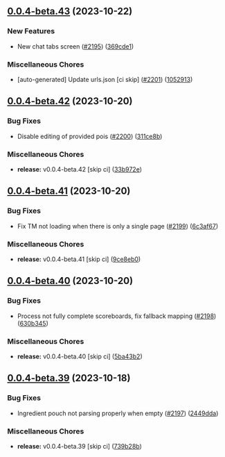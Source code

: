 ## [0.0.4-beta.43](https://github.com/Wynntils/Artemis/compare/v0.0.4-beta.42...v0.0.4-beta.43) (2023-10-22)


### New Features

* New chat tabs screen ([#2195](https://github.com/Wynntils/Artemis/issues/2195)) ([369cde1](https://github.com/Wynntils/Artemis/commit/369cde18ffc8f1faaf30b0a7b4d079cbce5b887a))


### Miscellaneous Chores

* [auto-generated] Update urls.json [ci skip] ([#2201](https://github.com/Wynntils/Artemis/issues/2201)) ([1052913](https://github.com/Wynntils/Artemis/commit/1052913d7cc5a7f902934e16042bc127bad89b05))

## [0.0.4-beta.42](https://github.com/Wynntils/Artemis/compare/v0.0.4-beta.41...v0.0.4-beta.42) (2023-10-20)


### Bug Fixes

* Disable editing of provided pois ([#2200](https://github.com/Wynntils/Artemis/issues/2200)) ([311ce8b](https://github.com/Wynntils/Artemis/commit/311ce8b692ff2b3e71331d70e454261b32fd5927))


### Miscellaneous Chores

* **release:** v0.0.4-beta.42 [skip ci] ([33b972e](https://github.com/Wynntils/Artemis/commit/33b972e6b58484f4944e1694a375c12e9c5f261a))

## [0.0.4-beta.41](https://github.com/Wynntils/Artemis/compare/v0.0.4-beta.40...v0.0.4-beta.41) (2023-10-20)


### Bug Fixes

* Fix TM not loading when there is only a single page ([#2199](https://github.com/Wynntils/Artemis/issues/2199)) ([6c3af67](https://github.com/Wynntils/Artemis/commit/6c3af679e5c4dd030b1c6a74dac4398c91c0cb76))


### Miscellaneous Chores

* **release:** v0.0.4-beta.41 [skip ci] ([9ce8eb0](https://github.com/Wynntils/Artemis/commit/9ce8eb0fe24b9d66fe49a3a36a934479a0c27ea7))

## [0.0.4-beta.40](https://github.com/Wynntils/Artemis/compare/v0.0.4-beta.39...v0.0.4-beta.40) (2023-10-20)


### Bug Fixes

* Process not fully complete scoreboards, fix fallback mapping ([#2198](https://github.com/Wynntils/Artemis/issues/2198)) ([630b345](https://github.com/Wynntils/Artemis/commit/630b34512c6f56f675eb1f49b8d72db79eadb4d7))


### Miscellaneous Chores

* **release:** v0.0.4-beta.40 [skip ci] ([5ba43b2](https://github.com/Wynntils/Artemis/commit/5ba43b239dae1999b4c1b2f31caf017a7fcdc47c))

## [0.0.4-beta.39](https://github.com/Wynntils/Artemis/compare/v0.0.4-beta.38...v0.0.4-beta.39) (2023-10-18)


### Bug Fixes

* Ingredient pouch not parsing properly when empty ([#2197](https://github.com/Wynntils/Artemis/issues/2197)) ([2449dda](https://github.com/Wynntils/Artemis/commit/2449dda57412cccc530c1427edcdc921f5ad1e9d))


### Miscellaneous Chores

* **release:** v0.0.4-beta.39 [skip ci] ([739b28b](https://github.com/Wynntils/Artemis/commit/739b28b566268a7fba6c60892d6dea8dc90530ed))

